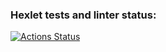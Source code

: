 ### Hexlet tests and linter status:
[![Actions Status](https://github.com/eklmn-777/devops-for-programmers-project-76/workflows/hexlet-check/badge.svg)](https://github.com/eklmn-777/devops-for-programmers-project-76/actions)